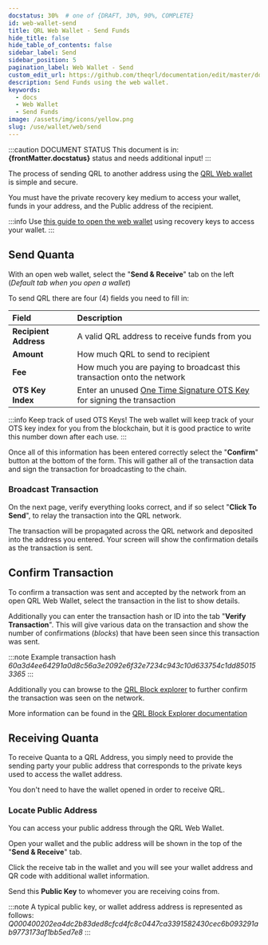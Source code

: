 ```yaml
---
docstatus: 30%  # one of {DRAFT, 30%, 90%, COMPLETE}
id: web-wallet-send
title: QRL Web Wallet - Send Funds
hide_title: false
hide_table_of_contents: false
sidebar_label: Send 
sidebar_position: 5
pagination_label: Web Wallet - Send
custom_edit_url: https://github.com/theqrl/documentation/edit/master/docs/basics/what-is-qrl.md
description: Send Funds using the web wallet.
keywords:
  - docs
  - Web Wallet
  - Send Funds
image: /assets/img/icons/yellow.png
slug: /use/wallet/web/send
---
```



:::caution DOCUMENT STATUS 
<span>This document is in: <b>{frontMatter.docstatus}</b> status and needs additional input!</span>
:::


The process of sending QRL to another address using the [QRL Web wallet](https://wallet.theqrl.org) is simple and secure. 

You must have the private recovery key medium to access your wallet, funds in your address, and the Public address of the recipient.

:::info
Use [this guide to open the web wallet](/use/wallet/web/open) using recovery keys to access your wallet.
:::

## Send Quanta

With an open web wallet, select the "**Send & Receive**" tab on the left (*Default tab when you open a wallet*)

To send QRL there are four (4) fields you need to fill in:

| Field |  Description  |
|:-----|:--| 
| **Recipient Address** | A valid QRL address to receive funds from you |
| **Amount** | How much QRL to send to recipient |
| **Fee** | How much you are paying to broadcast this transaction onto the network |
| **OTS Key Index** | Enter an unused [One Time Signature OTS Key](/learn/ots-keys) for signing the transaction |

:::info
Keep track of used OTS Keys! The web wallet will keep track of your OTS key index for you from the blockchain, but it is good practice to write this number down after each use.
:::

Once all of this information has been entered correctly select the "**Confirm**" button at the bottom of the form. This will gather all of the transaction data and sign the transaction for broadcasting to the chain. 

### Broadcast Transaction

On the next page, verify everything looks correct, and if so select "**Click To Send**", to relay the transaction into the QRL network.

The transaction will be propagated across the QRL network and deposited into the address you entered. Your screen will show the confirmation details as the transaction is sent. 
 

## Confirm Transaction

To confirm a transaction was sent and accepted by the network from an open QRL Web Wallet, select the transaction in the list to show details.

Additionally you can enter the transaction hash or ID into the tab "**Verify Transaction**". This will give various data on the transaction and show the number of confirmations (*blocks*) that have been seen since this transaction was sent. 

:::note Example transaction hash
_60a3d4ee64291a0d8c56a3e2092e6f32e7234c943c10d633754c1dd850153365_
:::

Additionally you can browse to the [QRL Block explorer](https://explorer.theqrl.org) to further confirm the transaction was seen on the network.

More information can be found in the [QRL Block Explorer documentation](/use/tools/explorer/overview)



## Receiving Quanta


To receive Quanta to a QRL Address, you simply need to provide the sending party your public address that corresponds to the private keys used to access the wallet address.

You don't need to have the wallet opened in order to receive QRL.

### Locate Public Address

You can access your public address through the QRL Web Wallet. 

Open your wallet and the public address will be shown in the top of the "**Send & Receive**" tab.


Click the receive tab in the wallet and you will see your wallet address and QR code with additional wallet information. 

Send this **Public Key** to whomever you are receiving coins from.


:::note A typical public key, or wallet address address is represented as follows:
_Q000400202ea4dc2b83ded8cfcd4fc8c0447ca3391582430cec6b093291ab9773173af1bb5ed7e8_
:::